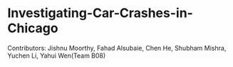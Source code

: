 # Investigating-Car-Crashes-in-Chicago
Contributors:
Jishnu Moorthy, Fahad Alsubaie, Chen He, Shubham Mishra, Yuchen Li, Yahui Wen(Team B08)
